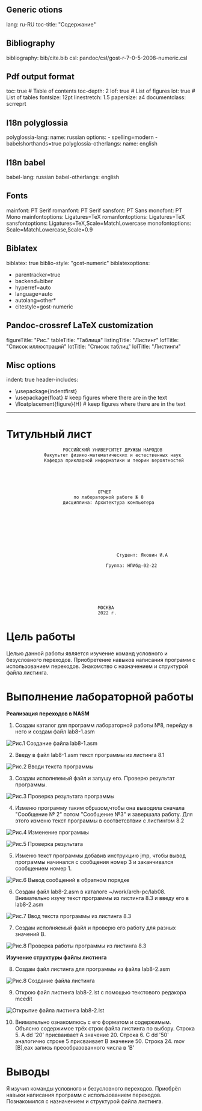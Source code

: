 ## Generic otions
lang: ru-RU
toc-title: "Содержание"

## Bibliography
bibliography: bib/cite.bib
csl: pandoc/csl/gost-r-7-0-5-2008-numeric.csl

## Pdf output format
toc: true # Table of contents
toc-depth: 2
lof: true # List of figures
lot: true # List of tables
fontsize: 12pt
linestretch: 1.5
papersize: a4
documentclass: scrreprt
## I18n polyglossia
polyglossia-lang:
  name: russian
  options:
	- spelling=modern
	- babelshorthands=true
polyglossia-otherlangs:
  name: english
## I18n babel
babel-lang: russian
babel-otherlangs: english
## Fonts
mainfont: PT Serif
romanfont: PT Serif
sansfont: PT Sans
monofont: PT Mono
mainfontoptions: Ligatures=TeX
romanfontoptions: Ligatures=TeX
sansfontoptions: Ligatures=TeX,Scale=MatchLowercase
monofontoptions: Scale=MatchLowercase,Scale=0.9
## Biblatex
biblatex: true
biblio-style: "gost-numeric"
biblatexoptions:
  - parentracker=true
  - backend=biber
  - hyperref=auto
  - language=auto
  - autolang=other*
  - citestyle=gost-numeric
## Pandoc-crossref LaTeX customization
figureTitle: "Рис."
tableTitle: "Таблица"
listingTitle: "Листинг"
lofTitle: "Список иллюстраций"
lotTitle: "Список таблиц"
lolTitle: "Листинги"
## Misc options
indent: true
header-includes:
  - \usepackage{indentfirst}
  - \usepackage{float} # keep figures where there are in the text
  - \floatplacement{figure}{H} # keep figures where there are in the text
---

# Титульный лист 
                         РОССИЙСКИЙ УНИВЕРСИТЕТ ДРУЖБЫ НАРОДОВ
                  Факультет физико-математических и естественных наук
                  Кафедра прикладной информатики и теории вероятностей





                                      ОТЧЕТ 
                             по лабораторной работе № 8
                         дисциплина: Архитектура компьютера	









                                             Студент: Яковин И.А                                       

	                                     Группа: НПИбд-02-22







                                      МОСКВА
                                      2022 г.
                                      

# Цель работы

 Целью данной работы является изучение команд условного и безусловного переходов. Приобретение навыков написания программ с использованием переходов. Знакомство с назначением и структурой файла листинга.

# Выполнение лабораторной работы

**Реализация переходов в NASM**

1. Создам каталог для программ лабораторной работы №8, перейду в него и создам файл lab8-1.asm

![Рис.1 Создание файла lab8-1.asm](https://github.com/Florikan2/study_2022-2023_arh-pc/blob/master/labs/lab08/report/image/1.%20%D0%A1%D0%BE%D0%B7%D0%B4%D0%B0%D0%BD%D0%B8%D0%B5%20%D0%BA%D0%B0%D1%82%D0%B0%D0%BB%D0%BE%D0%B3%D0%B0.png)


2. Введу в файл lab8-1.asm текст программы из листинга 8.1

![Рис.2 Вводи текста программы](https://github.com/Florikan2/study_2022-2023_arh-pc/blob/master/labs/lab08/report/image/2.%20%D0%92%D0%B2%D0%BE%D0%B4%20%D0%BB%D0%B8%D1%81%D1%82%D0%B8%D0%BD%D0%B3%D0%B0.png)


3. Создам исполняемый файл и запущу его. Проверю результат программы.

![Рис.3 Проверка результата программы](https://github.com/Florikan2/study_2022-2023_arh-pc/blob/master/labs/lab08/report/image/3.%20%D0%A1%D0%BE%D0%B7%D0%B4%D0%B0%D0%BD%D0%B8%D0%B5%20%D0%B8%20%D0%B7%D0%B0%D0%BF%D1%83%D1%81%D0%BA.png)


4. Изменю программу таким образом,чтобы она выводила сначала "Сообщение № 2" потом "Сообщение №3" и завершала работу. Для этого изменю текст программы в соответсвтвии с листингом 8.2

![Рис.4 Изменение программы](https://github.com/Florikan2/study_2022-2023_arh-pc/blob/master/labs/lab08/report/image/4.%20%D0%9B%D0%B8%D1%81%D1%82%D0%B8%D0%BD%D0%B3%202.png)


![Рис.5 Проверка результата](https://github.com/Florikan2/study_2022-2023_arh-pc/blob/master/labs/lab08/report/image/5.%20%D0%9F%D1%80%D0%BE%D0%B2%20%D0%BB%D0%B8%D1%81%D1%82%D0%B8%D0%BD%D0%B3%D0%B0.png)


5. Изменю текст программы добавив инструкцию jmp, чтобы вывод программы начинался с сообщения номер 3 и заканчивался сообщением номер 1.

![Рис.6 Вывод сообщений в обратном порядке](https://github.com/Florikan2/study_2022-2023_arh-pc/blob/master/labs/lab08/report/image/5.%20%D0%9F%D1%80%D0%BE%D0%B2%D0%B5%D1%80%D0%BA%D0%B0%20%D0%BB%D0%B8%D1%81%D1%82%D0%B8%D0%BD%D0%B3%D0%B0.png)


6. Создам файл lab8-2.asm в каталоге ~/work/arch-pc/lab08. Внимательно изучу текст программы из листинга 8.3 и введу его в lab8-2.asm

![Рис.7 Ввод текста программы из листинга 8.3](https://github.com/Florikan2/study_2022-2023_arh-pc/blob/master/labs/lab08/report/image/6..%20%D0%A1%D0%BE%D0%B7%D0%B4%D0%B0%D0%BC%20lab7-2%20%D0%B8%20%D0%B2%D0%B2%D0%B5%D0%B4%D1%83%20%D1%82%D0%B5%D0%BA%D1%81%D1%82%20%D0%B8%D0%B7%20%D0%BB%D0%B8%D1%81%D1%82%D0%B8%D0%BD%D0%B3%D0%B0.png)


7. Создам исполняемый файл и проверю его работу для разных значений B.

![Рис.8 Проверка работы программы из листинга 8.3](https://github.com/Florikan2/study_2022-2023_arh-pc/blob/master/labs/lab08/report/image/7.%20%D0%9F%D1%80%D0%BE%D0%B2%D0%B5%D1%80%D0%BA%D0%B0%20%D1%80%D0%B0%D0%B1%D0%BE%D1%82%D1%8B.png)


**Изучение структуры файлы листинга**

8. Создам файл листинга для программы из файла lab8-2.asm

![Рис.8 Создание файла листинга](https://github.com/Florikan2/study_2022-2023_arh-pc/blob/master/labs/lab08/report/image/8.%20%D0%A1%D0%BE%D0%B7%D0%B4%D0%B0%D0%BD%D0%B8%D0%B5%20%D1%84%D0%B0%D0%B9%D0%BB%D0%B0%20%D0%BB%D0%B8%D1%81%D1%82%D0%B8%D0%BD%D0%B3%D0%B0.png)


9. Открою файл листинга lab8-2.lst с помощью текстового редакора mcedit

![Открытие файла листинга lab8-2.lst](https://github.com/Florikan2/study_2022-2023_arh-pc/blob/master/labs/lab08/report/image/9.%20%D0%9E%D1%82%D0%BA%D1%80%D0%BE%D1%8E%20%D1%84%D0%B0%D0%B9%D0%BB%20%D0%BB%D0%B8%D1%81%D1%82%D0%B8%D0%BD%D0%B3%D0%B0.png)


10. Внимательно ознакомлюсь с его форматом и содержимым. Объясню содержимое трёх строк файла листинга по выбору.
Строка 5. A dd '20' присваивает А значение 20.
Строка 6. C dd '50' аналогично строке 5 присваивает B значение 50.
Строка 24. mov [B],eax запись преообразованного числа в 'B'
# Выводы

Я изучил команды условного и безусловного переходов. Приобрёл навыки написания программ с использованием переходов. Познакомился с назначением и структурой файла листинга.


